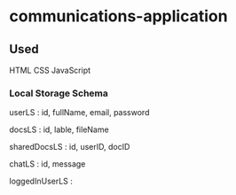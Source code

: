 # communications-application

## Used

HTML CSS JavaScript

### Local Storage Schema

userLS : id, fullName, email, password

docsLS : id, lable, fileName

sharedDocsLS : id, userID, docID

chatLS : id, message

loggedInUserLS :
